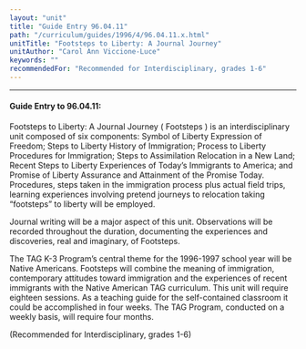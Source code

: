 ```yaml
---
layout: "unit"
title: "Guide Entry 96.04.11"
path: "/curriculum/guides/1996/4/96.04.11.x.html"
unitTitle: "Footsteps to Liberty: A Journal Journey"
unitAuthor: "Carol Ann Viccione-Luce"
keywords: ""
recommendedFor: "Recommended for Interdisciplinary, grades 1-6"
---
```

<body>
<hr/>
<h4>
Guide Entry to 96.04.11:
</h4>
Footsteps to Liberty: A Journal Journey ( Footsteps ) is an interdisciplinary unit composed of six components: Symbol of Liberty Expression of Freedom; Steps to Liberty History of Immigration; Process to Liberty Procedures for Immigration; Steps to Assimilation Relocation in a New Land; Recent Steps to Liberty Experiences of Today’s Immigrants to America; and Promise of Liberty Assurance and Attainment of the Promise Today. Procedures, steps taken in the immigration process plus actual field trips, learning experiences involving pretend journeys to relocation taking “footsteps” to liberty will be employed.
<p>
Journal writing will be a major aspect of this unit. Observations will be recorded throughout the duration, documenting the experiences and discoveries, real and imaginary, of Footsteps.
</p>
<p>
The TAG K-3 Program’s central theme for the 1996-1997 school year will be Native Americans.  Footsteps will combine the meaning of immigration, contemporary attitudes toward immigration and the experiences of recent immigrants with the Native American TAG curriculum. This unit will require eighteen sessions. As a teaching guide for the self-contained classroom it could be accomplished in four weeks. The TAG Program, conducted on a weekly basis, will require four months.
</p>
<p>
(Recommended for Interdisciplinary, grades 1-6)
</p>
</body>